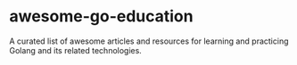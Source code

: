 # awesome-go-education
A curated list of awesome articles and resources for learning and practicing Golang and its related technologies.

